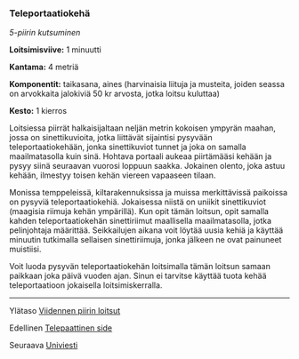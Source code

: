 ### Teleportaatiokehä

*5-piirin kutsuminen*

**Loitsimisviive:** 1 minuutti

**Kantama:** 4 metriä

**Komponentit:** taikasana, aines (harvinaisia liituja ja musteita, joiden seassa on arvokkaita jalokiviä 50 kr arvosta, jotka loitsu kuluttaa)

**Kesto:** 1 kierros

Loitsiessa piirrät halkaisijaltaan neljän metrin kokoisen ympyrän maahan, jossa on sinettikuvioita, jotka liittävät sijaintisi pysyvään teleportaatiokehään, jonka sinettikuviot tunnet ja joka on samalla maailmatasolla kuin sinä. Hohtava portaali aukeaa piirtämääsi kehään ja pysyy siinä seuraavan vuorosi loppuun saakka. Jokainen olento, joka astuu kehään, ilmestyy toisen kehän viereen vapaaseen tilaan. 

Monissa temppeleissä, kiltarakennuksissa ja muissa merkittävissä paikoissa on pysyviä teleportaatiokehiä. Jokaisessa niistä on uniikit sinettikuviot (maagisia riimuja kehän ympärillä). Kun opit tämän loitsun, opit samalla kahden teleportaatiokehän sinettiriimut maallisella maailmatasolla, jotka pelinjohtaja määrittää. Seikkailujen aikana voit löytää uusia kehiä ja käyttää minuutin tutkimalla sellaisen sinettiriimuja, jonka jälkeen ne ovat painuneet muistiisi. 

Voit luoda pysyvän teleportaatiokehän loitsimalla tämän loitsun samaan paikkaan joka päivä vuoden ajan. Sinun ei tarvitse käyttää tuota kehää teleportaatioon jokaisella loitsimiskerralla.

---

Ylätaso [Viidennen piirin loitsut](5_piirin_loitsut.md)

Edellinen [Telepaattinen side](Telepaattinen_side.md)

Seuraava [Univiesti](Univiesti.md)

